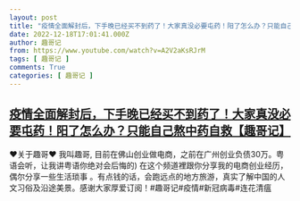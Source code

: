 ```yaml
---
layout: post
title: "疫情全面解封后，下手晚已经买不到药了！大家真没必要屯药！阳了怎么办？只能自己熬中药自救【趣哥记】"
date: 2022-12-18T17:01:41.000Z
author: 趣哥记
from: https://www.youtube.com/watch?v=A2V2aKsRJrM
tags: [ 趣哥记 ]
comments: True
categories: [ 趣哥记 ]
---
```

<!--1671382901000-->
[疫情全面解封后，下手晚已经买不到药了！大家真没必要屯药！阳了怎么办？只能自己熬中药自救【趣哥记】](https://www.youtube.com/watch?v=A2V2aKsRJrM)
------

<div>
♥关于趣哥♥ 我叫趣哥,  目前在佛山创业做电商，之前在广州创业负债30万。粤语会听，让我讲粤语你绝对会后悔的) 在这个频道裡跟你分享我的电商创业经历，偶尔分享一些生活琐事 。有点钱的话，会跑远点的地方旅游，真实了解中国的人文习俗及沿途美景。感谢大家厚爱订阅！#趣哥记#疫情#新冠病毒#连花清瘟
</div>
